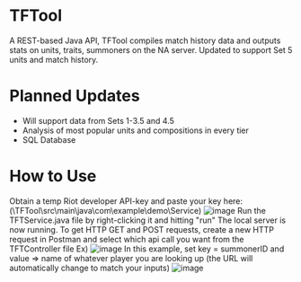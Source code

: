 # TFTool
A REST-based Java API, TFTool compiles match history data and outputs stats on units, traits, summoners on the NA server. Updated to support Set 5 units and match history.
# Planned Updates
* Will support data from Sets 1-3.5 and 4.5
* Analysis of most popular units and compositions in every tier
* SQL Database
# How to Use
Obtain a temp Riot developer API-key and paste your key here: (\TFTool\src\main\java\com\example\demo\Service)
![image](https://user-images.githubusercontent.com/33067558/121982076-d6d68380-cd5c-11eb-9e8b-c3c52e642dfd.png)
Run the TFTService.java file by right-clicking it and hitting "run"
The local server is now running. To get HTTP GET and POST requests, create a new HTTP request in Postman and select which api call you want from the TFTController file
Ex)
![image](https://user-images.githubusercontent.com/33067558/121982775-2f5a5080-cd5e-11eb-91b5-b5808a3c2c86.png)
In this example, set key = summonerID and value => name of whatever player you are looking up (the URL will automatically change to match your inputs)
![image](https://user-images.githubusercontent.com/33067558/121982940-7e07ea80-cd5e-11eb-8c70-7a9c5fe03b04.png)
